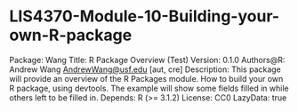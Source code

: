 # LIS4370-Module-10-Building-your-own-R-package

Package: Wang
Title: R Package Overview (Test)
Version: 0.1.0
Authors@R: Andrew Wang <AndrewWang@usf.edu> [aut, cre]
Description: This package will provide an overview of the R Packages module. How to build your own R package, using devtools. The example will show some fields filled in while others left to be filled in.
Depends: R (>= 3.1.2)
License: CC0
LazyData: true


